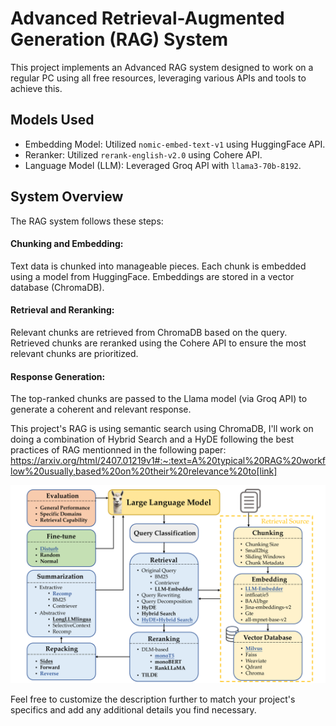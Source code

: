 # Advanced Retrieval-Augmented Generation (RAG) System
This project implements an Advanced RAG system designed to work on a regular PC using all free resources, leveraging various APIs and tools to achieve this.

## Models Used
- Embedding Model: Utilized `nomic-embed-text-v1` using HuggingFace API.
- Reranker: Utilized `rerank-english-v2.0` using Cohere API.
- Language Model (LLM): Leveraged Groq API with `llama3-70b-8192`.

## System Overview
The RAG system follows these steps:

#### Chunking and Embedding:

Text data is chunked into manageable pieces.
Each chunk is embedded using a model from HuggingFace.
Embeddings are stored in a vector database (ChromaDB).
#### Retrieval and Reranking:

Relevant chunks are retrieved from ChromaDB based on the query.
Retrieved chunks are reranked using the Cohere API to ensure the most relevant chunks are prioritized.

#### Response Generation:

The top-ranked chunks are passed to the Llama model (via Groq API) to generate a coherent and relevant response.

This project's RAG is using semantic search using ChromaDB, I'll work on doing a combination of Hybrid Search and a HyDE following the best practices of RAG mentionned in the following paper: https://arxiv.org/html/2407.01219v1#:~:text=A%20typical%20RAG%20workflow%20usually,based%20on%20their%20relevance%20to[link]

![System Architecture Diagram](images/x1.png)


Feel free to customize the description further to match your project's specifics and add any additional details you find necessary.
